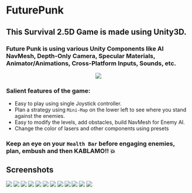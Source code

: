 # FuturePunk

## This Survival 2.5D Game is made using Unity3D.

### Future Punk is using various Unity Components like AI NavMesh, Depth-Only Camera, Specular Materials, Animator/Animations, Cross-Platform Inputs, Sounds, etc.

<p align="center">
<img src="/GIFs/Future_Punk.gif">
</p>

### Salient features of the game:
- Easy to play using single Joystick controller.
- Plan a strategy using `Mini-Map` on the lower left to see where you stand against the enemies.
- Easy to modify the levels, add obstacles, build NavMesh for Enemy AI.
- Change the color of lasers and other components using presets

### Keep an eye on your `Health Bar` before engaging enemies, plan, embush and then KABLAMO!! :boom:

## Screenshots

<img src="/Screenshots/1.png">
<img src="/Screenshots/2.png">
<img src="/Screenshots/3.png">
<img src="/Screenshots/4.png">
<img src="/Screenshots/5.png">
<img src="/Screenshots/6.png">
<img src="/Screenshots/8.png">
<img src="/Screenshots/7.png">
<img src="/Screenshots/9.png">
<img src="/Screenshots/10.png">
<img src="/Screenshots/11.png">
<img src="/Screenshots/12.png">
